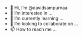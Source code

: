 - 👋 Hi, I’m @davidsampurnaa
- 👀 I’m interested in ...
- 🌱 I’m currently learning ...
- 💞️ I’m looking to collaborate on ...
- 📫 How to reach me ...

<!---
davidsampurnaa/davidsampurnaa is a ✨ special ✨ repository because its `README.md` (this file) appears on your GitHub profile.
You can click the Preview link to take a look at your changes.
--->

